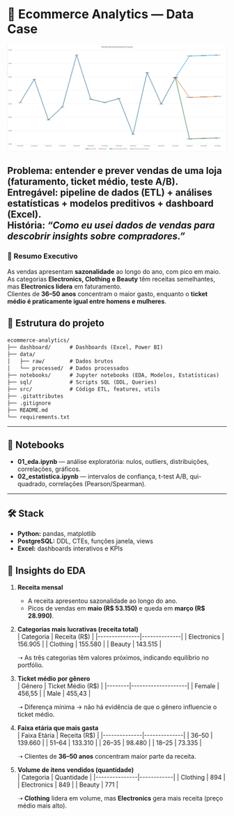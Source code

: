# 🛒 Ecommerce Analytics — Data Case

<img src="/dashboard/Captura de tela 2025-08-19 142017.png" width="800">

**Problema:** entender e prever vendas de uma loja (faturamento, ticket médio, teste A/B).  
**Entregável:** pipeline de dados (ETL) + análises estatísticas + modelos preditivos + dashboard (Excel).  
**História:** *“Como eu usei dados de vendas para descobrir insights sobre compradores.”*
---
### 📌 Resumo Executivo

As vendas apresentam **sazonalidade** ao longo do ano, com pico em maio.  
As categorias **Electronics, Clothing e Beauty** têm receitas semelhantes, mas **Electronics lidera** em faturamento.  
Clientes de **36–50 anos** concentram o maior gasto, enquanto o **ticket médio é praticamente igual entre homens e mulheres**.  

## 📂 Estrutura do projeto
```
ecommerce-analytics/
├── dashboard/      # Dashboards (Excel, Power BI)
├── data/           
│   ├── raw/        # Dados brutos
│   └── processed/  # Dados processados
├── notebooks/      # Jupyter notebooks (EDA, Modelos, Estatísticas)
├── sql/            # Scripts SQL (DDL, Queries)
├── src/            # Código ETL, features, utils
├── .gitattributes  
├── .gitignore      
├── README.md       
└── requirements.txt
```
---

## 📓 Notebooks

- **01_eda.ipynb** — análise exploratória: nulos, outliers, distribuições, correlações, gráficos.  
- **02_estatistica.ipynb** — intervalos de confiança, t-test A/B, qui-quadrado, correlações (Pearson/Spearman).  

---

## 🛠️ Stack

- **Python:** pandas, matplotlib 
- **PostgreSQL:** DDL, CTEs, funções janela, views  
- **Excel:** dashboards interativos e KPIs  
## 🔎 Insights do EDA

1. **Receita mensal**  
   - A receita apresentou sazonalidade ao longo do ano.  
   - Picos de vendas em **maio (R$ 53.150)** e queda em **março (R$ 28.990)**.  

2. **Categorias mais lucrativas (receita total)**  
   | Categoria     | Receita (R$) |
   |---------------|--------------|
   | Electronics   | 156.905      |
   | Clothing      | 155.580      |
   | Beauty        | 143.515      |

   ➝ As três categorias têm valores próximos, indicando equilíbrio no portfólio.  

3. **Ticket médio por gênero**  
   | Gênero | Ticket Médio (R$) |
   |--------|--------------------|
   | Female | 456,55             |
   | Male   | 455,43             |

   ➝ Diferença mínima → não há evidência de que o gênero influencie o ticket médio.  

4. **Faixa etária que mais gasta**  
   | Faixa Etária | Receita (R$) |
   |--------------|--------------|
   | 36–50        | 139.660      |
   | 51–64        | 133.310      |
   | 26–35        | 98.480       |
   | 18–25        | 73.335       |

   ➝ Clientes de **36–50 anos** concentram maior parte da receita.  

5. **Volume de itens vendidos (quantidade)**  
   | Categoria     | Quantidade |
   |---------------|------------|
   | Clothing      | 894        |
   | Electronics   | 849        |
   | Beauty        | 771        |

   ➝ **Clothing** lidera em volume, mas **Electronics** gera mais receita (preço médio mais alto).  







